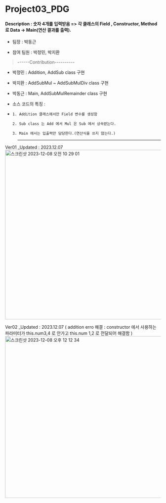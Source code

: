 # Project03_PDG





#### Description : 숫자 4개를 입력받음 => 각 클래스의 Field , Constructor, Method 로 Data -> Main(연산 결과를 출력).

* 팀장 : 박동근 

* 참여 팀원 : 박정민, 박지환

>------Contribution----------


* 박정민 : Addition, AddSub class 구현

* 박지환 : AddSubMul ~ AddSubMulDiv class 구현 

* 박동근 : Main,  AddSubMulRemainder class  구현

* 소스 코드의 특징 :
* 
      1. Addition 클래스에서만 Field 변수를 생성함
  
      2. Sub class 는 Add 에서 Mul 은 Sub 에서 상속받는다.
  
      3. Main 에서는 입출력만 담당한다.(연산식을 쓰지 않는다.)

>----------------------------


Ver01 _Updated : 2023.12.07
<img width="548" alt="스크린샷 2023-12-08 오전 10 29 01" src="https://github.com/BigDataTeam01/Project03_PDG/assets/149550771/ea958e5f-feac-45b3-8ab4-080077dd1dbc">

Ver02 _Updated : 2023.12.07 ( addition erro 해결 : constructor 에서 사용하는 파라미터가 this.num3,4  로 안가고 this.num 1,2 로 전달되어 해결함  )
<img width="523" alt="스크린샷 2023-12-08 오후 12 12 34" src="https://github.com/ForrestDPark/Project03_PDG/assets/149550771/602a7058-07a0-4a97-b822-9b2147796976">



